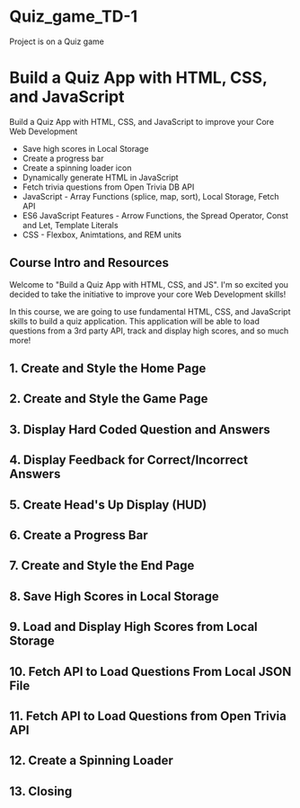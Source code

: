 # Quiz_game_TD-1
Project is on a Quiz game
# Build a Quiz App with HTML, CSS, and JavaScript

Build a Quiz App with HTML, CSS, and JavaScript to improve your Core Web Development
-   Save high scores in Local Storage
-   Create a progress bar
-   Create a spinning loader icon
-   Dynamically generate HTML in JavaScript
-   Fetch trivia questions from Open Trivia DB API
-   JavaScript - Array Functions (splice, map, sort), Local Storage, Fetch API
-   ES6 JavaScript Features - Arrow Functions, the Spread Operator, Const and Let, Template Literals
-   CSS - Flexbox, Animtations, and REM units

## Course Intro and Resources

Welcome to "Build a Quiz App with HTML, CSS, and JS". I'm so excited you decided to take the initiative to improve your core Web Development skills!

In this course, we are going to use fundamental HTML, CSS, and JavaScript skills to build a quiz application. This application will be able to load questions from a 3rd party API, track and display high scores, and so much more! 
## 1. Create and Style the Home Page


## 2. Create and Style the Game Page


## 3. Display Hard Coded Question and Answers

## 4. Display Feedback for Correct/Incorrect Answers

## 5. Create Head's Up Display (HUD)

## 6. Create a Progress Bar

## 7. Create and Style the End Page

## 8. Save High Scores in Local Storage

## 9. Load and Display High Scores from Local Storage


## 10. Fetch API to Load Questions From Local JSON File


## 11. Fetch API to Load Questions from Open Trivia API


## 12. Create a Spinning Loader

## 13. Closing
